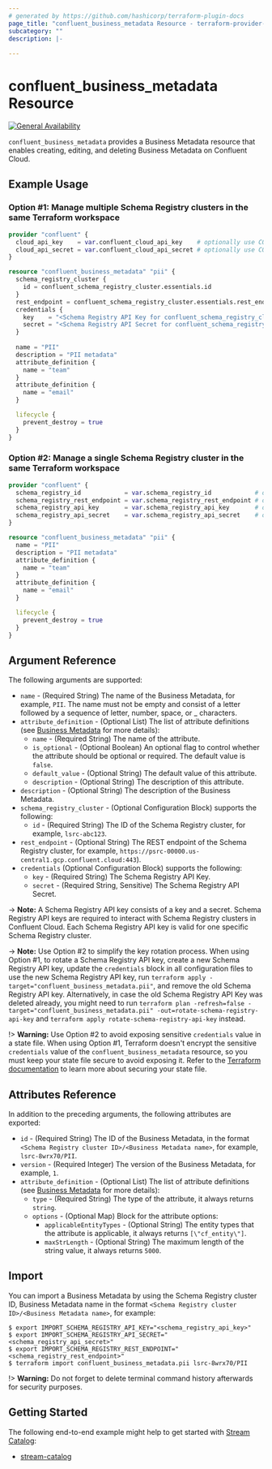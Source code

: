 ```yaml
---
# generated by https://github.com/hashicorp/terraform-plugin-docs
page_title: "confluent_business_metadata Resource - terraform-provider-confluent"
subcategory: ""
description: |-
  
---
```


# confluent_business_metadata Resource

[![General Availability](https://img.shields.io/badge/Lifecycle%20Stage-General%20Availability-%2345c6e8)](https://docs.confluent.io/cloud/current/api.html#section/Versioning/API-Lifecycle-Policy)

`confluent_business_metadata` provides a Business Metadata resource that enables creating, editing, and deleting Business Metadata on Confluent Cloud.

## Example Usage

### Option #1: Manage multiple Schema Registry clusters in the same Terraform workspace

```terraform
provider "confluent" {
  cloud_api_key    = var.confluent_cloud_api_key    # optionally use CONFLUENT_CLOUD_API_KEY env var
  cloud_api_secret = var.confluent_cloud_api_secret # optionally use CONFLUENT_CLOUD_API_SECRET env var
}

resource "confluent_business_metadata" "pii" {
  schema_registry_cluster {
    id = confluent_schema_registry_cluster.essentials.id
  }
  rest_endpoint = confluent_schema_registry_cluster.essentials.rest_endpoint
  credentials {
    key    = "<Schema Registry API Key for confluent_schema_registry_cluster.essentials>"
    secret = "<Schema Registry API Secret for confluent_schema_registry_cluster.essentials>"
  }
  
  name = "PII"
  description = "PII metadata"
  attribute_definition {
    name = "team"
  }
  attribute_definition {
    name = "email"
  }

  lifecycle {
    prevent_destroy = true
  }
}
```

### Option #2: Manage a single Schema Registry cluster in the same Terraform workspace

```terraform
provider "confluent" {
  schema_registry_id            = var.schema_registry_id            # optionally use SCHEMA_REGISTRY_ID env var
  schema_registry_rest_endpoint = var.schema_registry_rest_endpoint # optionally use SCHEMA_REGISTRY_REST_ENDPOINT env var
  schema_registry_api_key       = var.schema_registry_api_key       # optionally use SCHEMA_REGISTRY_API_KEY env var
  schema_registry_api_secret    = var.schema_registry_api_secret    # optionally use SCHEMA_REGISTRY_API_SECRET env var
}

resource "confluent_business_metadata" "pii" {
  name = "PII"
  description = "PII metadata"
  attribute_definition {
    name = "team"
  }
  attribute_definition {
    name = "email"
  }

  lifecycle {
    prevent_destroy = true
  }
}
```

<!-- schema generated by tfplugindocs -->
## Argument Reference

The following arguments are supported:

- `name` - (Required String) The name of the Business Metadata, for example, `PII`. The name must not be empty and consist of a letter followed by a sequence of letter, number, space, or _ characters.
- `attribute_definition` - (Optional List) The list of attribute definitions (see [Business Metadata](https://docs.confluent.io/cloud/current/stream-governance/stream-catalog.html#business-metadata-for-schemas) for more details):
  - `name` - (Required String) The name of the attribute.
  - `is_optional` - (Optional Boolean) An optional flag to control whether the attribute should be optional or required. The default value is `false`.
  - `default_value` - (Optional String) The default value of this attribute.
  - `description` - (Optional String) The description of this attribute.
- `description` - (Optional String) The description of the Business Metadata.
- `schema_registry_cluster` - (Optional Configuration Block) supports the following:
  - `id` - (Required String) The ID of the Schema Registry cluster, for example, `lsrc-abc123`.
- `rest_endpoint` - (Optional String) The REST endpoint of the Schema Registry cluster, for example, `https://psrc-00000.us-central1.gcp.confluent.cloud:443`).
- `credentials` (Optional Configuration Block) supports the following:
  - `key` - (Required String) The Schema Registry API Key.
  - `secret` - (Required String, Sensitive) The Schema Registry API Secret.

-> **Note:** A Schema Registry API key consists of a key and a secret. Schema Registry API keys are required to interact with Schema Registry clusters in Confluent Cloud. Each Schema Registry API key is valid for one specific Schema Registry cluster.

-> **Note:** Use Option #2 to simplify the key rotation process. When using Option #1, to rotate a Schema Registry API key, create a new Schema Registry API key, update the `credentials` block in all configuration files to use the new Schema Registry API key, run `terraform apply -target="confluent_business_metadata.pii"`, and remove the old Schema Registry API key. Alternatively, in case the old Schema Registry API Key was deleted already, you might need to run `terraform plan -refresh=false -target="confluent_business_metadata.pii" -out=rotate-schema-registry-api-key` and `terraform apply rotate-schema-registry-api-key` instead.

!> **Warning:** Use Option #2 to avoid exposing sensitive `credentials` value in a state file. When using Option #1, Terraform doesn't encrypt the sensitive `credentials` value of the `confluent_business_metadata` resource, so you must keep your state file secure to avoid exposing it. Refer to the [Terraform documentation](https://www.terraform.io/docs/language/state/sensitive-data.html) to learn more about securing your state file.

## Attributes Reference

In addition to the preceding arguments, the following attributes are exported:

- `id` - (Required String) The ID of the Business Metadata, in the format `<Schema Registry cluster ID>/<Business Metadata name>`, for example, `lsrc-8wrx70/PII`.
- `version` - (Required Integer) The version of the Business Metadata, for example, `1`.
- `attribute_definition` - (Optional List) The list of attribute definitions (see [Business Metadata](https://docs.confluent.io/cloud/current/stream-governance/stream-catalog.html#business-metadata-for-schemas) for more details):
  - `type` - (Required String) The type of the attribute, it always returns `string`.
  - `options` - (Optional Map) Block for the attribute options:
      - `applicableEntityTypes` - (Optional String) The entity types that the attribute is applicable, it always returns `[\"cf_entity\"]`.
      - `maxStrLength` - (Optional String) The maximum length of the string value, it always returns `5000`.

## Import

You can import a Business Metadata by using the Schema Registry cluster ID, Business Metadata name in the format `<Schema Registry cluster ID>/<Business Metadata name>`, for example:

```shell
$ export IMPORT_SCHEMA_REGISTRY_API_KEY="<schema_registry_api_key>"
$ export IMPORT_SCHEMA_REGISTRY_API_SECRET="<schema_registry_api_secret>"
$ export IMPORT_SCHEMA_REGISTRY_REST_ENDPOINT="<schema_registry_rest_endpoint>"
$ terraform import confluent_business_metadata.pii lsrc-8wrx70/PII
```

!> **Warning:** Do not forget to delete terminal command history afterwards for security purposes.

## Getting Started
The following end-to-end example might help to get started with [Stream Catalog](https://docs.confluent.io/cloud/current/stream-governance/stream-catalog.html):
* [stream-catalog](https://github.com/confluentinc/terraform-provider-confluent/tree/master/examples/configurations/stream-catalog)
